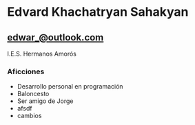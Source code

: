# Edvard Khachatryan Sahakyan

## edwar_@outlook.com

I.E.S. Hermanos Amorós

### Aficciones

- Desarrollo personal en programación
- Baloncesto
- Ser amigo de Jorge 
- afsdf
- cambios